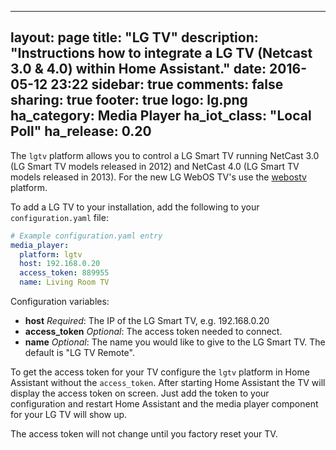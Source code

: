 ---
layout: page
title: "LG TV"
description: "Instructions how to integrate a LG TV (Netcast 3.0 & 4.0) within Home Assistant."
date: 2016-05-12 23:22
sidebar: true
comments: false
sharing: true
footer: true
logo: lg.png
ha_category: Media Player
ha_iot_class: "Local Poll"
ha_release: 0.20
----------------

The `lgtv` platform allows you to control a LG Smart TV running NetCast 3.0
(LG Smart TV models released in 2012) and NetCast 4.0 (LG Smart TV models released in 2013).
For the new LG WebOS TV's use the [webostv](/components/mediaplayer.webostv) platform.

To add a LG TV to your installation, add the following to your `configuration.yaml` file:

```yaml
# Example configuration.yaml entry
media_player:
  platform: lgtv
  host: 192.168.0.20
  access_token: 889955
  name: Living Room TV
```

Configuration variables:

- **host** *Required*: The IP of the LG Smart TV, e.g. 192.168.0.20
- **access_token** *Optional*: The access token needed to connect.
- **name** *Optional*: The name you would like to give to the LG Smart TV. The default is "LG TV Remote".

To get the access token for your TV configure the `lgtv` platform in Home Assistant without the `access_token`.
After starting Home Assistant the TV will display the access token on screen.
Just add the token to your configuration and restart Home Assistant and the media player component for your LG TV will show up.

<p class='note'>
The access token will not change until you factory reset your TV.
</p>

